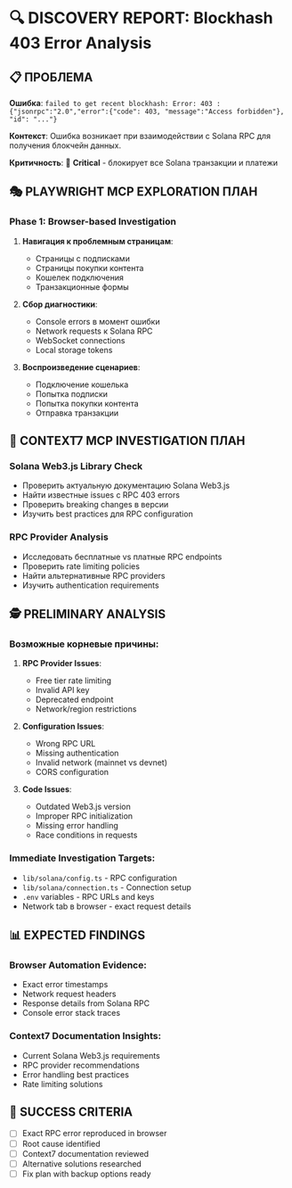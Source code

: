 # 🔍 DISCOVERY REPORT: Blockhash 403 Error Analysis

## 📋 ПРОБЛЕМА
**Ошибка**: `failed to get recent blockhash: Error: 403 : {"jsonrpc":"2.0","error":{"code": 403, "message":"Access forbidden"}, "id": "..."}`

**Контекст**: Ошибка возникает при взаимодействии с Solana RPC для получения блокчейн данных.

**Критичность**: 🔴 **Critical** - блокирует все Solana транзакции и платежи

## 🎭 PLAYWRIGHT MCP EXPLORATION ПЛАН

### Phase 1: Browser-based Investigation
1. **Навигация к проблемным страницам**:
   - Страницы с подписками
   - Страницы покупки контента  
   - Кошелек подключения
   - Транзакционные формы

2. **Сбор диагностики**:
   - Console errors в момент ошибки
   - Network requests к Solana RPC
   - WebSocket connections
   - Local storage tokens

3. **Воспроизведение сценариев**:
   - Подключение кошелька
   - Попытка подписки
   - Попытка покупки контента
   - Отправка транзакции

## 🔌 CONTEXT7 MCP INVESTIGATION ПЛАН

### Solana Web3.js Library Check
- Проверить актуальную документацию Solana Web3.js
- Найти известные issues с RPC 403 errors
- Проверить breaking changes в версии
- Изучить best practices для RPC configuration

### RPC Provider Analysis
- Исследовать бесплатные vs платные RPC endpoints
- Проверить rate limiting policies
- Найти альтернативные RPC providers
- Изучить authentication requirements

## 🕵️ PRELIMINARY ANALYSIS

### Возможные корневые причины:
1. **RPC Provider Issues**:
   - Free tier rate limiting
   - Invalid API key  
   - Deprecated endpoint
   - Network/region restrictions

2. **Configuration Issues**:
   - Wrong RPC URL
   - Missing authentication
   - Invalid network (mainnet vs devnet)
   - CORS configuration

3. **Code Issues**:
   - Outdated Web3.js version
   - Improper RPC initialization
   - Missing error handling
   - Race conditions in requests

### Immediate Investigation Targets:
- `lib/solana/config.ts` - RPC configuration
- `lib/solana/connection.ts` - Connection setup
- `.env` variables - RPC URLs and keys
- Network tab в browser - exact request details

## 📊 EXPECTED FINDINGS

### Browser Automation Evidence:
- Exact error timestamps
- Network request headers
- Response details from Solana RPC
- Console error stack traces

### Context7 Documentation Insights:
- Current Solana Web3.js requirements  
- RPC provider recommendations
- Error handling best practices
- Rate limiting solutions

## 🎯 SUCCESS CRITERIA
- [ ] Exact RPC error reproduced in browser
- [ ] Root cause identified
- [ ] Context7 documentation reviewed
- [ ] Alternative solutions researched
- [ ] Fix plan with backup options ready 